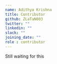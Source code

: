 ```yaml
---
name: Adithya Krishna
title: Contributor
github: ZLaTaN003
twitter: ""
linkedin: ""
slack: ""
joining_date: ""
role : contributor
---
```


Still waiting for this
